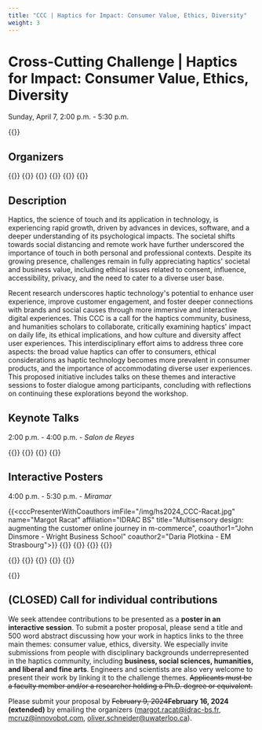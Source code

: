 ```yaml
---
title: "CCC | Haptics for Impact: Consumer Value, Ethics, Diversity"
weight: 3
---
```

# Cross-Cutting Challenge | Haptics for Impact: Consumer Value, Ethics, Diversity
Sunday, April 7, 2:00 p.m. - 5:30 p.m.

{{<simpleLastUpdate date="March 26, 2024">}}

## Organizers

{{<organizerFlex>}}
  {{<cccOrganizer imFile="/img/hs2024_CCC-Racat.jpg" imWidth="100%" name="Margot Racat" affiliation="IDRAC Business School">}}
  {{<cccOrganizer imFile="/img/hs2024_CCC-Schneider.jpg" imWidth="100%" name="Oliver Schneider" affiliation="University of Waterloo">}}
  {{<cccOrganizer imFile="/img/hs2024_CCC-Cruz.jpg" imWidth="100%" name="Manuel Cruz" affiliation="Innovobot">}}
{{</organizerFlex>}}
{{<simpleLineBreak>}}


## Description

Haptics, the science of touch and its application in technology, is experiencing rapid growth, driven by advances in devices, software, and a deeper understanding of its psychological impacts. The societal shifts towards social distancing and remote work have further underscored the importance of touch in both personal and professional contexts. Despite its growing presence, challenges remain in fully appreciating haptics' societal and business value, including ethical issues related to consent, influence, accessibility, privacy, and the need to cater to a diverse user base.

Recent research underscores haptic technology's potential to enhance user experience, improve customer engagement, and foster deeper connections with brands and social causes through more immersive and interactive digital experiences. This CCC is a call for the haptics community, business, and humanities scholars to collaborate, critically examining haptics' impact on daily life, its ethical implications, and how culture and diversity affect user experiences. This interdisciplinary effort aims to address three core aspects: the broad value haptics can offer to consumers, ethical considerations as haptic technology becomes more prevalent in consumer products, and the importance of accommodating diverse user experiences. This proposed initiative includes talks on these themes and interactive sessions to foster dialogue among participants, concluding with reflections on continuing these explorations beyond the workshop.

## Keynote Talks

2:00 p.m. - 4:00 p.m. - *Salon de Reyes*

{{<cccPresenter imFile="/img/hs2024_CCC-Racat.jpg" name="Margot Racat" affiliation="IDRAC BS" title="Advances in sensory-enabling technologies: the case of haptic stimulation in mobile experiences">}}
{{<cccPresenter imFile="/img/hs2024_CCC-Parisi.jpg" name="David Parisi" affiliation="New York University" title="TBD">}}
{{<cccPresenter imFile="/img/hs2024_CCC-Price.jpg" name="Sara Price" affiliation="University College London" title="Designing the social futures of digital touch">}}
{{<cccPresenter imFile="/img/hs2024_CCC-Jewitt.jpg" name="Carey Jewitt" affiliation="University College London" title="Exploring the ethical implications of digital touch through a speculative approach">}}


## Interactive Posters

4:00 p.m. - 5:30 p.m. - *Miramar*

{{<cccPresenterWithCoauthors imFile="/img/hs2024_CCC-Racat.jpg" name="Margot Racat" affiliation="IDRAC BS" title="Multisensory design: augmenting the customer online journey in m-commerce", coauthor1="John Dinsmore - Wright Business School" coauthor2="Daria Plotkina - EM Strasbourg">}}
{{<cccPresenter imFile="/img/hs2024_CCC-Parisi.jpg" name="David Parisi" affiliation="New York University" title="TBD">}}
{{<cccPresenter imFile="/img/hs2024_CCC-Jewitt.jpg" name="Carey Jewitt" affiliation="University College London" title="Speculations on future consumer experiences supported by digital touch and creative technologies">}}
{{<cccPresenter imFile="/img/hs2024_CCC-Price.jpg" name="Sara Price" affiliation="University College London" title="From Manifesto to Designing Digital Touch Futures">}}
{{<cccPresenter imFile="/img/hs2024_CCC-Schneider.jpg" name="Oliver Schneider" affiliation="University of Waterloo" title="Transdisciplinary co-design of haptics for restorative justice">}}

{{<cccPresenter imFile="/img/hs2024_CCC-Cruz.jpg" name="Manuel Cruz" affiliation="Innovobot Labs." title="Value of Haptics">}}
{{<cccPresenter imFile="/img/hs2024_CCC-TengAndLopes.jpg" name="Shan-Yuan Teng and Pedro Lopes" affiliation="University of Chicago" title="Enabling Haptic Experiences Anywhere, Anytime">}}
{{<cccPresenter imFile="/img/hs2024_CCC-Spiers.jpg" name="Adam Spiers" affiliation="Imperial College London" title="Spatial Guidance via Shape-Changing Haptics for Visually Impaired People">}}
{{<cccPresenter imFile="/img/hs2024_CCC-Levesque.jpg" name="Vincent Lévesque" affiliation="École de Technologie Supérieure" title="CanHap 501: Learning haptic UX design in remote teams">}}
{{<cccPresenter imFile="/img/hs-logo.png" name="Robert Bloom and Tania Morimoto" affiliation="University of California, San Diego" title="TBD">}}

{{<cccPresenter imFile="/img/hs2024_CCC-McCabe.jpg" name="Mary Beth McCabe" affiliation="Point Loma Nazarene University" title="TBD">}}


## (CLOSED) Call for individual contributions

We seek attendee contributions to be presented as a **poster in an interactive session**. To submit a poster proposal, please send a title and 500 word abstract discussing how your work in haptics links to the three main themes: consumer value, ethics, diversity. We especially invite submissions from people with disciplinary backgrounds underrepresented in the haptics community, including **business, social sciences, humanities, and liberal and fine arts**. Engineers and scientists are also very welcome to present their work by linking it to the challenge themes. ~~Applicants must be a faculty member and/or a researcher holding a Ph.D. degree or equivalent.~~

Please submit your proposal by ~~February 9, 2024~~**February 16, 2024 (extended)** by emailing the organizers ([margot.racat@idrac-bs.fr](mailto:margot.racat@idrac-bs.fr), [mcruz@innovobot.com](mailto:mcruz@innovobot.com), [oliver.schneider@uwaterloo.ca](mailto:oliver.schneider@uwaterloo.ca)). 